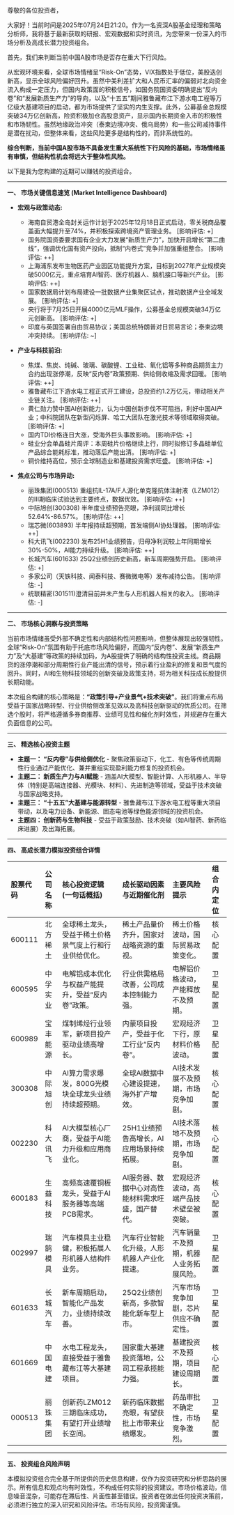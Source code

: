 尊敬的各位投资者，

大家好！当前时间是2025年07月24日21:20。作为一名资深A股基金经理和策略分析师，我将基于最新获取的研报、宏观数据和实时资讯，为您带来一份深入的市场分析及高成长潜力投资组合。

首先，我们来判断当前中国A股市场是否存在重大下行风险。

从宏观环境来看，全球市场情绪呈“Risk-On”态势，VIX指数处于低位，美股迭创新高，显示全球风险偏好回升。虽然中美利差扩大和人民币汇率的偏弱对北向资金流入构成一定压力，但国内政策面的积极信号，如国务院国资委明确提出“反内卷”和“发展新质生产力”的导向，以及“十五五”期间雅鲁藏布江下游水电工程等万亿级大基建项目的启动，都为市场提供了坚实的内生支撑。此外，公募基金总规模突破34万亿创新高，险资积极加仓高股息资产，显示国内长期资金入市的积极性和市场韧性。虽然地缘政治冲突（泰柬边境冲突、俄乌局势）和一些公司减持事件是潜在扰动，但整体来看，这些风险更多是结构性的，而非系统性的。

**综合判断，当前中国A股市场不具备发生重大系统性下行风险的基础，市场情绪虽有审慎，但结构性机会将远大于整体性风险。**

以下是我为您构建的近期可以赚钱的投资组合。

---

**一、 市场关键信息速览 (Market Intelligence Dashboard)**

*   **宏观与政策动态:**
    *   海南自贸港全岛封关运作计划于2025年12月18日正式启动，零关税商品覆盖面大幅提升至74%，并积极探索跨境资产管理业务。 [影响评估: +]
    *   国务院国资委要求国有企业大力发展“新质生产力”，加快开启增长“第二曲线”，强调优化国有资产投向，抵制“内卷式”竞争并加强重组整合。 [影响评估: ++]
    *   上海浦东发布生物医药产业园区功能提升方案，目标到2027年产业规模突破5000亿元，重点培育AI智药、医疗机器人、脑机接口等新兴产业。 [影响评估: ++]
    *   国家数据局计划布局建设一批数据产业集聚区试点，推动数据产业全域发展。 [影响评估: +]
    *   央行将于7月25日开展4000亿元MLF操作，公募基金总规模突破34万亿元创新高。 [影响评估: +]
    *   印度与英国签署自由贸易协议；美国总统特朗普对日贸易言论；泰柬边境冲突持续。 [影响评估: ~]

*   **产业与科技前沿:**
    *   焦煤、焦炭、纯碱、玻璃、碳酸锂、工业硅、氧化铝等多种商品期货主力合约出现涨停潮，反映“反内卷”政策预期、供给侧收缩及需求回暖。 [影响评估: ++]
    *   雅鲁藏布江下游水电工程正式开工建设，总投资约1.2万亿元，带动相关产业链关注。 [影响评估: ++]
    *   黄仁勋力赞中国AI创新能力，认为中国创新步伐不可阻挡，利好中国AI产业；中科院团队在新型闪烁屏、哈工大团队在激光技术等领域取得突破。 [影响评估: +]
    *   国内TDI价格连日大涨，受海外巨头事故影响。 [影响评估: +]
    *   硅业分会单晶硅片周评：本周硅片价格继续上行，同时拟修订多晶硅单位产品综合能耗标准，推动落后产能出清。 [影响评估: +]
    *   铜价维持高位，预示全球制造业和基建投资需求旺盛。 [影响评估: +]

*   **焦点公司与市场异动:**
    *   丽珠集团(000513) 重组抗IL-17A/F人源化单克隆抗体注射液（LZM012）的III期临床试验达到主要终点，数据优效。 [影响评估: ++]
    *   中际旭创(300308) 半年度业绩预告亮眼，净利润同比增长52.64%-86.57%。 [影响评估: ++]
    *   瑞芯微(603893) 半年报持续超预期，首发端侧AI协处理器。 [影响评估: ++]
    *   科大讯飞(002230) 发布25H1业绩预告，归母净利润较上年同期增长30%-50%，AI能力持续升级。 [影响评估: ++]
    *   长城汽车(601633) 25Q2业绩创历史新高，新车周期强势开启。 [影响评估: +]
    *   多家公司（天铁科技、闻泰科技、赛微微电等）发布减持公告。 [影响评估: -]
    *   统联精密(301511)澄清目前并未产生与人形机器人相关的收入。 [影响评估: -]

---

**二、 市场核心洞察与投资策略**

当前市场情绪虽受外部不确定性和内部结构性问题影响，但整体展现出较强韧性。全球“Risk-On”氛围有助于托底市场风险偏好，而国内“反内卷”、发展“新质生产力”及“大基建”等政策的持续加码，为A股提供了明确的结构性投资主线。商品期货的涨停潮和部分周期性行业产能出清的信号，预示着行业盈利的修复和景气度的回升。同时，AI和生物科技领域的创新突破及政策支持，将为相关科技成长股提供长期动能。

本次组合构建的核心策略是：**“政策引导+产业景气+技术突破”**。我们将重点布局受益于国家战略转型、行业供给侧改革见效以及高科技创新驱动的优质公司。在筛选个股时，将严格遵循多券商推荐、业绩可见性和催化剂时效性，并规避存在重大负面信息的公司。

---

**三、 精选核心投资主题**

*   **主题一： “反内卷”与供给侧优化** - 聚焦政策驱动下，化工、有色等传统周期性行业通过产能优化、兼并重组实现盈利能力修复的投资机会。
*   **主题二： 新质生产力与AI赋能** - 涵盖AI大模型、智能计算、人形机器人、半导体（特别是高端连接器、光模块、材料）、先进制造等领域，受益于技术突破与国家战略支持。
*   **主题三： “十五五”大基建与能源转型** - 雅鲁藏布江下游水电工程等重大项目带动，以及电力设备、新能源、固态电池等绿色能源领域的投资机会。
*   **主题四： 创新药与生物科技** - 受益于政策鼓励、技术突破（如AI智药、新药临床进展）及出海拓展。

---

**四、 高成长潜力模拟投资组合详情**

| 股票代码 | 公司名称 | 核心投资逻辑 (一句话概括) | 成长驱动因素与近期催化剂 | 主要风险提示 | 组合内定位 |
| :------- | :------- | :-------------------------- | :------------------------- | :----------- | :--------- |
| 600111   | 北方稀土 | 全球稀土龙头，受益于稀土价格景气度上行和行业供给优化。 | 稀土产品量价齐升，国家对战略资源的重视。 | 稀土价格波动，国际贸易政策变化。 | 核心配置 |
| 600595   | 中孚实业 | 电解铝成本优化与权益产能提升，受益“反内卷”政策。 | 行业供需格局改善，公司成本控制能力强。 | 电解铝价格波动，产能释放不及预期。 | 卫星配置 |
| 600989   | 宝丰能源 | 煤制烯烃行业领军，新项目投产驱动业绩高增长。 | 内蒙项目投产，受益于化工行业“反内卷”。 | 宏观经济下行，原材料价格波动。 | 卫星配置 |
| 300308   | 中际旭创 | AI算力需求爆发，800G光模块全球龙头业绩持续超预期。 | 全球AI数据中心建设提速，海外扩产增效。 | AI技术发展不及预期，市场竞争加剧。 | 核心配置 |
| 002230   | 科大讯飞 | AI大模型核心厂商，受益于AI能力升级和应用商业化。 | 25H1业绩预告高增长，AI应用场景持续拓展。 | AI技术落地不及预期，市场竞争加剧。 | 核心配置 |
| 600183   | 生益科技 | 高频高速覆铜板龙头，受益于AI服务器等高端PCB需求。 | AI服务器、数据中心对高性能材料需求旺盛，国产替代。 | 宏观经济波动，高端产品技术壁垒被突破。 | 核心配置 |
| 002997   | 瑞鹄模具 | 汽车模具主业稳健，积极拓展人形机器人结构件业务。 | 汽车行业智能化升级，人形机器人产业化提速。 | 汽车销量不及预期，机器人业务拓展风险。 | 卫星配置 |
| 601633   | 长城汽车 | 新车周期启动，智能化产品发力，业绩持续改善。 | 25Q2业绩创新高，多款智能化新车型上市。 | 汽车市场竞争加剧，芯片供应不确定性。 | 卫星配置 |
| 601669   | 中国电建 | 水电工程龙头，直接受益于雅鲁藏布江等大基建项目。 | 国家重大基建投资落地，公司工程承揽能力强。 | 基建投资不及预期，项目建设周期长。 | 核心配置 |
| 000513   | 丽珠集团 | 创新药LZM012三期临床成功，有望打开业绩增长空间。 | 新药临床数据亮眼，有望获批上市带来业绩爆发。 | 药品审批不确定性，市场竞争激烈。 | 卫星配置 |

---

**五、 投资组合风险声明**

本模拟投资组合完全基于所提供的历史信息构建，仅作为投资研究和分析思路的展示。所有信息和观点均有时效性，不构成任何实际的投资建议。市场价格波动，信息噪音混杂，可能存在滞后性、片面性甚至错误。投资者在做出任何投资决策前，必须进行独立的深入研究和风险评估。市场有风险，投资需谨慎。